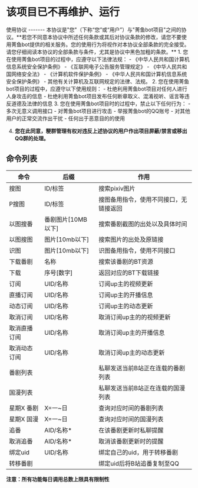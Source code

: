 <h1>该项目已不再维护、运行</h1>
使用协议
-------
本协议是"您"（下称“您”或“用户”）与"菁鱼bot项目"之间的协议。**若您不同意本协议中所述任何条款或其后对协议条款的修改，请您不要使用菁鱼bot提供的相关服务。您的使用行为将视作对本协议全部条款的完全接受。请您仔细阅读本协议的全部条款与条件，尤其是协议中黑色加粗的条款。**
1. 您在使用菁鱼bot项目的过程中，应遵守以下法律法规：
   - 《中华人民共和国计算机信息系统安全保护条例》
   - 《互联网电子公告服务管理规定》
   - 《中华人民共和国网络安全法》
   - 《计算机软件保护条例》
   - 《中华人民共和国计算机信息系统安全保护条例》
   - 其他有关计算机及互联网规定的法律、法规。
2. 您在使用菁鱼bot项目的过程中，应遵守以下使用规则：
   - 杜绝利用菁鱼bot项目对任何人进行人身攻击的信息
   - 杜绝利用菁鱼bot项目发布任何断章取义、混淆视听、谣言等违反道德及法律的信息
3. 您在使用菁鱼bot项目时的过程中，禁止以下任何行为：
   - 多次无意义调用接口
   - 对菁鱼bot项目进行攻击
   - 举报菁鱼bot的QQ账号
   - 对其他用户的正常交流作出干扰
   - 任何出于恶意目的的使用

4. **您在此同意，粳群管理有权对违反上述协议的用户作出项目屏蔽/禁言或移出QQ群的处理。**

命令列表
-------

 命令|后缀|作用
  ------------- | ------------- | ------------- 
搜图|ID/标签|搜索pixiv图片
P搜图|ID/标签|搜图备用指令，使用不同接口，无链接返回
以图搜番|番剧图片[10MB以下]|搜索番剧截图的出处以及具体时间
以图搜图|图片[10mb以下]|搜索图片的出处及原链接
识图|图片[10mb以下]|识图备用指令，使用不同接口
下载番剧|名称|搜索该番剧的BT资源
下载|序号[数字]|返回对应的BT下载链接
订阅|UID/名称|订阅up主的视频更新
直播订阅|UID/名称|订阅up主的开播信息
动态订阅|UID/名称|订阅up主的动态更新
取消订阅|UID/名称|取消订阅up主的的视频更新
取消直播订阅|UID/名称|取消订阅up主的开播信息
取消动态订阅|UID/名称|取消订阅up主的动态更新
番剧列表||私聊发送当前B站正在连载的番剧列表
国漫列表||私聊发送当前B站正在连载的国漫列表
星期X 番剧|X=一~日|查询对应时间的番剧列表
星期X 国漫|X=一~日|查询对应时间的国漫列表
追番|AID/名称*|在该番剧更新时私聊提醒
取消追番|AID/名称*|取消该番剧更新时的提醒
绑定uid|UID/名称| 绑定自己的uid，用于转移番剧
转移番剧||绑定uid后将B站追番复制至QQ

**注意：所有功能每日调用总数上限具有限制性**
